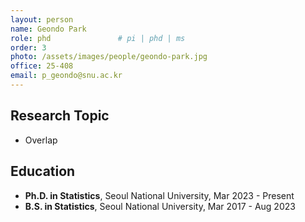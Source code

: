 ```yaml
---
layout: person
name: Geondo Park
role: phd               # pi | phd | ms
order: 3
photo: /assets/images/people/geondo-park.jpg
office: 25-408
email: p_geondo@snu.ac.kr
---
```


## Research Topic
- Overlap

## Education
- **Ph.D. in Statistics**, Seoul National University, Mar 2023 - Present
- **B.S. in Statistics**, Seoul National University, Mar 2017 - Aug 2023
